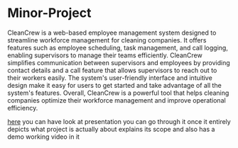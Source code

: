 # Minor-Project

CleanCrew is a web-based employee management system designed to streamline workforce management for cleaning companies. It offers features such as employee scheduling, task management, and call logging, enabling supervisors to manage their teams efficiently. CleanCrew simplifies communication between supervisors and employees by providing contact details and a call feature that allows supervisors to reach out to their workers easily. The system's user-friendly interface and intuitive design make it easy for users to get started and take advantage of all the system's features. Overall, CleanCrew is a powerful tool that helps cleaning companies optimize their workforce management and improve operational efficiency.


[here](https://github.com/athu05112002/Minor-Project/blob/master/FinalMinorProjectPPT.pptx) you can have look at presentation you can go through it once it entirely depicts what project is actually about explains its scope and also has a demo working video in it 
